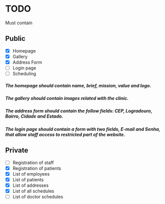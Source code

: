 # TODO

Must contain

## Public
- [x] Homepage
- [x] Gallery
- [x] Address Form
- [ ] Login page
- [ ] Scheduling

##### The homepage should contain name, brief, mission, value and logo.
##### The gallery should contain images related with the clinic.
##### The address form should contain the follow fields: CEP, Logradouro, Bairro, Cidade and Estado.
##### The login page should contain a form with two fields, E-mail and Senha, that allow staff access to restricted part of the website.

## Private
- [ ] Registration of staff
- [x] Registration of patients
- [x] List of employees
- [x] List of patients
- [x] List of addresses
- [x] List of all schedules
- [ ] List of doctor schedules
